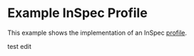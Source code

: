 # Example InSpec Profile

This example shows the implementation of an InSpec [profile](../../docs/profiles.rst).

test edit
